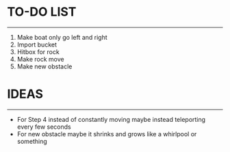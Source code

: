 # TO-DO LIST
--- 
1. Make boat only go left and right
2. Import bucket
3. Hitbox for rock
4. Make rock move
5. Make new obstacle

# IDEAS
--- 
- For Step 4 instead of constantly moving maybe instead teleporting every few seconds
- For new obstacle maybe it shrinks and grows like a whirlpool or something
  
